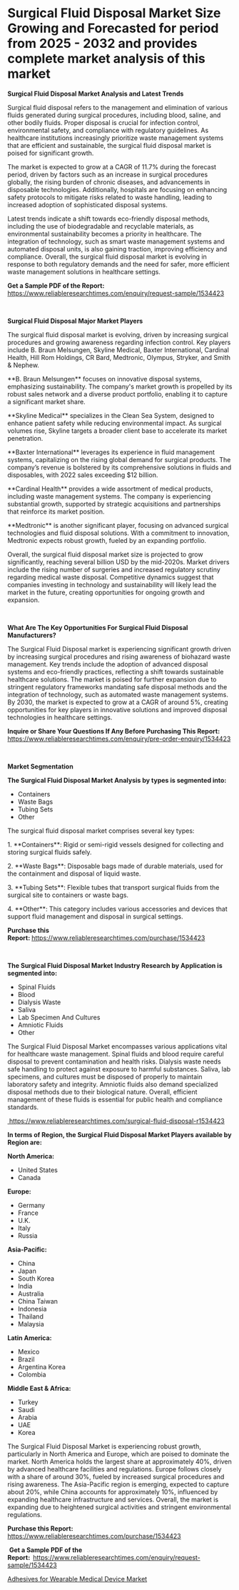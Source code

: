 <p><h1>Surgical Fluid Disposal Market Size Growing and Forecasted for period from 2025 - 2032 and provides complete market analysis of this market</h1></p><p><strong>Surgical Fluid Disposal Market Analysis and Latest Trends</strong></p>
<p><p>Surgical fluid disposal refers to the management and elimination of various fluids generated during surgical procedures, including blood, saline, and other bodily fluids. Proper disposal is crucial for infection control, environmental safety, and compliance with regulatory guidelines. As healthcare institutions increasingly prioritize waste management systems that are efficient and sustainable, the surgical fluid disposal market is poised for significant growth.</p><p>The market is expected to grow at a CAGR of 11.7% during the forecast period, driven by factors such as an increase in surgical procedures globally, the rising burden of chronic diseases, and advancements in disposable technologies. Additionally, hospitals are focusing on enhancing safety protocols to mitigate risks related to waste handling, leading to increased adoption of sophisticated disposal systems.</p><p>Latest trends indicate a shift towards eco-friendly disposal methods, including the use of biodegradable and recyclable materials, as environmental sustainability becomes a priority in healthcare. The integration of technology, such as smart waste management systems and automated disposal units, is also gaining traction, improving efficiency and compliance. Overall, the surgical fluid disposal market is evolving in response to both regulatory demands and the need for safer, more efficient waste management solutions in healthcare settings.</p></p>
<p><strong>Get a Sample PDF of the Report:&nbsp;</strong> <a href="https://www.reliableresearchtimes.com/enquiry/request-sample/1534423?utm_campaign=3196&utm_medium=2&utm_source=Github&utm_content=ia&utm_term=04032025&utm_id=surgical-fluid-disposal">https://www.reliableresearchtimes.com/enquiry/request-sample/1534423</a></p>
<p>&nbsp;</p>
<p><strong>Surgical Fluid Disposal Major Market Players</strong></p>
<p><p>The surgical fluid disposal market is evolving, driven by increasing surgical procedures and growing awareness regarding infection control. Key players include B. Braun Melsungen, Skyline Medical, Baxter International, Cardinal Health, Hill Rom Holdings, CR Bard, Medtronic, Olympus, Stryker, and Smith & Nephew.</p><p>**B. Braun Melsungen** focuses on innovative disposal systems, emphasizing sustainability. The company's market growth is propelled by its robust sales network and a diverse product portfolio, enabling it to capture a significant market share.</p><p>**Skyline Medical** specializes in the Clean Sea System, designed to enhance patient safety while reducing environmental impact. As surgical volumes rise, Skyline targets a broader client base to accelerate its market penetration.</p><p>**Baxter International** leverages its experience in fluid management systems, capitalizing on the rising global demand for surgical products. The company’s revenue is bolstered by its comprehensive solutions in fluids and disposables, with 2022 sales exceeding $12 billion.</p><p>**Cardinal Health** provides a wide assortment of medical products, including waste management systems. The company is experiencing substantial growth, supported by strategic acquisitions and partnerships that reinforce its market position.</p><p>**Medtronic** is another significant player, focusing on advanced surgical technologies and fluid disposal solutions. With a commitment to innovation, Medtronic expects robust growth, fueled by an expanding portfolio.</p><p>Overall, the surgical fluid disposal market size is projected to grow significantly, reaching several billion USD by the mid-2020s. Market drivers include the rising number of surgeries and increased regulatory scrutiny regarding medical waste disposal. Competitive dynamics suggest that companies investing in technology and sustainability will likely lead the market in the future, creating opportunities for ongoing growth and expansion.</p></p>
<p>&nbsp;</p>
<p><strong>What Are The Key Opportunities For Surgical Fluid Disposal Manufacturers?</strong></p>
<p><p>The Surgical Fluid Disposal market is experiencing significant growth driven by increasing surgical procedures and rising awareness of biohazard waste management. Key trends include the adoption of advanced disposal systems and eco-friendly practices, reflecting a shift towards sustainable healthcare solutions. The market is poised for further expansion due to stringent regulatory frameworks mandating safe disposal methods and the integration of technology, such as automated waste management systems. By 2030, the market is expected to grow at a CAGR of around 5%, creating opportunities for key players in innovative solutions and improved disposal technologies in healthcare settings.</p></p>
<p><strong>Inquire or Share Your Questions If Any Before Purchasing This Report:</strong> <a href="https://www.reliableresearchtimes.com/enquiry/pre-order-enquiry/1534423?utm_campaign=3196&utm_medium=2&utm_source=Github&utm_content=ia&utm_term=04032025&utm_id=surgical-fluid-disposal">https://www.reliableresearchtimes.com/enquiry/pre-order-enquiry/1534423</a></p>
<p>&nbsp;</p>
<p><strong>Market Segmentation</strong></p>
<p><strong>The Surgical Fluid Disposal Market Analysis by types is segmented into:</strong></p>
<p><ul><li>Containers</li><li>Waste Bags</li><li>Tubing Sets</li><li>Other</li></ul></p>
<p><p>The surgical fluid disposal market comprises several key types: </p><p>1. **Containers**: Rigid or semi-rigid vessels designed for collecting and storing surgical fluids safely.</p><p>2. **Waste Bags**: Disposable bags made of durable materials, used for the containment and disposal of liquid waste.</p><p>3. **Tubing Sets**: Flexible tubes that transport surgical fluids from the surgical site to containers or waste bags.</p><p>4. **Other**: This category includes various accessories and devices that support fluid management and disposal in surgical settings.</p></p>
<p><strong>Purchase this Report:&nbsp;</strong><a href="https://www.reliableresearchtimes.com/purchase/1534423?utm_campaign=3196&utm_medium=2&utm_source=Github&utm_content=ia&utm_term=04032025&utm_id=surgical-fluid-disposal">https://www.reliableresearchtimes.com/purchase/1534423</a></p>
<p>&nbsp;</p>
<p><strong>The Surgical Fluid Disposal Market Industry Research by Application is segmented into:</strong></p>
<p><ul><li>Spinal Fluids</li><li>Blood</li><li>Dialysis Waste</li><li>Saliva</li><li>Lab Specimen And Cultures</li><li>Amniotic Fluids</li><li>Other</li></ul></p>
<p><p>The Surgical Fluid Disposal Market encompasses various applications vital for healthcare waste management. Spinal fluids and blood require careful disposal to prevent contamination and health risks. Dialysis waste needs safe handling to protect against exposure to harmful substances. Saliva, lab specimens, and cultures must be disposed of properly to maintain laboratory safety and integrity. Amniotic fluids also demand specialized disposal methods due to their biological nature. Overall, efficient management of these fluids is essential for public health and compliance standards.</p></p>
<p><a href="https://www.reliableresearchtimes.com/surgical-fluid-disposal-r1534423?utm_campaign=3196&utm_medium=2&utm_source=Github&utm_content=ia&utm_term=04032025&utm_id=surgical-fluid-disposal">&nbsp;https://www.reliableresearchtimes.com/surgical-fluid-disposal-r1534423</a></p>
<p><strong>In terms of Region, the Surgical Fluid Disposal Market Players available by Region are:</strong></p>
<p>
    <p> <strong> North America: </strong>
        <ul>
            <li>United States</li>
            <li>Canada</li>
        </ul>
        </p> 
    <p> <strong> Europe: </strong>
        <ul>
            <li>Germany</li>
            <li>France</li>
            <li>U.K.</li>
            <li>Italy</li>
            <li>Russia</li>
        </ul>
        </p> 
    <p> <strong> Asia-Pacific: </strong>
        <ul>
            <li>China</li>
            <li>Japan</li>
            <li>South Korea</li>
            <li>India</li>
            <li>Australia</li>
            <li>China Taiwan</li>
            <li>Indonesia</li>
            <li>Thailand</li>
            <li>Malaysia</li>
        </ul>
        </p> 
    <p> <strong> Latin America: </strong>
        <ul>
            <li>Mexico</li>
            <li>Brazil</li>
            <li>Argentina Korea</li>
            <li>Colombia</li>
        </ul>
        </p> 
    <p> <strong> Middle East & Africa: </strong>
        <ul>
            <li>Turkey</li>
            <li>Saudi</li>
            <li>Arabia</li>
            <li>UAE</li>
            <li>Korea</li>
        </ul>
    </p>
    </p>
<p><p>The Surgical Fluid Disposal Market is experiencing robust growth, particularly in North America and Europe, which are poised to dominate the market. North America holds the largest share at approximately 40%, driven by advanced healthcare facilities and regulations. Europe follows closely with a share of around 30%, fueled by increased surgical procedures and rising awareness. The Asia-Pacific region is emerging, expected to capture about 20%, while China accounts for approximately 10%, influenced by expanding healthcare infrastructure and services. Overall, the market is expanding due to heightened surgical activities and stringent environmental regulations.</p></p>
<p><strong>Purchase this Report: </strong><a href="https://www.reliableresearchtimes.com/purchase/1534423?utm_campaign=3196&utm_medium=2&utm_source=Github&utm_content=ia&utm_term=04032025&utm_id=surgical-fluid-disposal">https://www.reliableresearchtimes.com/purchase/1534423</a></p>
<p>&nbsp;<strong>Get a Sample PDF of the Report:&nbsp;&nbsp;</strong><a href="https://www.reliableresearchtimes.com/enquiry/request-sample/1534423?utm_campaign=3196&utm_medium=2&utm_source=Github&utm_content=ia&utm_term=04032025&utm_id=surgical-fluid-disposal">https://www.reliableresearchtimes.com/enquiry/request-sample/1534423</a></p>
<p><strong></strong></p>
<p><p><a href="https://github.com/saklpelzami95/Market-Research-Report-List-1/blob/main/adhesives-for-wearable-medical-device-market.md?utm_campaign=3196&utm_medium=2&utm_source=Github&utm_content=ia&utm_term=04032025&utm_id=surgical-fluid-disposal">Adhesives for Wearable Medical Device Market</a></p></p>